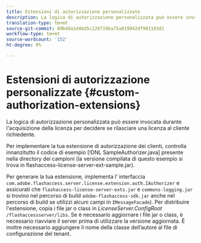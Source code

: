 ```yaml
---
title: Estensioni di autorizzazione personalizzate
description: La logica di autorizzazione personalizzata può essere invocata durante l'acquisizione della licenza per decidere se rilasciare una licenza al cliente richiedente.
translation-type: tm+mt
source-git-commit: 89bdda1d4bd5c126f19ba75a819942df901183d1
workflow-type: tm+mt
source-wordcount: '152'
ht-degree: 0%

---
```



# Estensioni di autorizzazione personalizzate {#custom-authorization-extensions}

La logica di autorizzazione personalizzata può essere invocata durante l&#39;acquisizione della licenza per decidere se rilasciare una licenza al cliente richiedente.

Per implementare la tua estensione di autorizzazione dei clienti, controlla innanzitutto il codice di esempio [!DNL SampleAuthorizer.java] presente nella directory dei campioni (la versione compilata di questo esempio si trova in flashaccess-license-server-ext-sample.jar).

Per generare la tua estensione, implementa l’ interfaccia `com.adobe.flashaccess.server.license.extension.auth.IAuthorizer` e assicurati che `flashaccess-license-server-exts.jar` e `commons-logging.jar` si trovino nel percorso di build `adobe-flashaccess-sdk.jar` anche nel percorso di build se utilizzi alcuni campi in `IMessageFacade`). Per distribuire l&#39;estensione, copia i file jar o class in *LicenseServer.ConfigRoot* `/flashaccessserver/libs`. Se è necessario aggiornare i file jar o class, è necessario riavviare il server prima di utilizzare la versione aggiornata. È inoltre necessario aggiungere il nome della classe dell’autore al file di configurazione del tenant.
